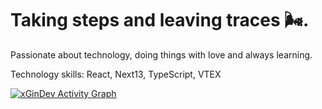 # Taking steps and leaving traces 🌬️.

Passionate about technology, doing things with love and always learning.

Technology skills: React, Next13, TypeScript, VTEX

<a href="https://github.com/xGinDev"><img alt="xGinDev Activity Graph" src="https://github-readme-activity-graph.vercel.app/graph/?username=xGinDev&bg_color=000000&color=FFFFFF&line=5EACE2&point=FFFFFF&hide_border=true" /></a>

